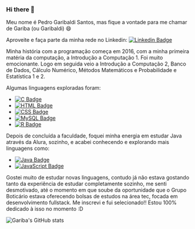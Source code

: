 ### Hi there 👋

Meu nome é Pedro Garibaldi Santos, mas fique a vontade para me chamar de Gariba (ou Garibaldi) 😄

Aproveite e faça parte da minha rede no Linkedin: [![Linkedin Badge](https://img.shields.io/badge/-LinkedIn-blue?style=&logo=LinkedIn&logoColor=white&link=https://www.linkedin.com/in/pedrogaribaldi/)](https://www.linkedin.com/in/pedrogaribaldi/)

Minha história com a programação começa em 2016, com a minha primeira matéria da computação, a Introdução a Computação 1. Foi muito emocionante. Logo em seguida veio a Introdução a Computação 2, Banco de Dados, Cálculo Numérico, Métodos Matemáticos e Probabilidade e Estatística 1 e 2.

Algumas linguagens exploradas foram:
  - [![C Badge](https://img.shields.io/badge/C-00599C?style=for-the-badge&logo=c&logoColor=white)](http://www.open-std.org/jtc1/sc22/wg14/)
  - [![HTML Badge](https://img.shields.io/badge/HTML5-E34F26?style=&logo=html5&logoColor=white&link=https://developer.mozilla.org/pt-BR/docs/orphaned/Web/Guide/HTML/HTML5/)](https://developer.mozilla.org/pt-BR/docs/orphaned/Web/Guide/HTML/HTML5/)
  - [![CSS Badge](https://img.shields.io/badge/CSS3-1572B6?style=&logo=css3&logoColor=white&link=https://developer.mozilla.org/pt-BR/docs/Web/CSS)](https://developer.mozilla.org/pt-BR/docs/Web/CSS)
  - [![MySQL Badge](https://img.shields.io/badge/MySQL-00000F?style=&logo=mysql&logoColor=white&link=https://https://www.mysql.com/)](https://www.mysql.com/)
  - [![R Badge](https://img.shields.io/badge/R-276DC3?style=for-the-badge&logo=r&logoColor=white)](https://www.r-project.org/)

Depois de concluída a faculdade, foquei minha energia em estudar Java através da Alura, sozinho, e acabei conhecendo e explorando mais linguagens como:
  - [![Java Badge](https://img.shields.io/badge/Java-ED8B00?style=for-the-badge&logo=java&logoColor=white)](https://www.oracle.com/java/)
  - [![JavaScript Badge](https://img.shields.io/badge/JavaScript-F7DF1E?style=for-the-badge&logo=javascript&logoColor=black)](https://developer.mozilla.org/en-US/docs/Web/javascript)
 
Gostei muito de estudar novas linguagens, contudo já não estava gostando tanto da experiência de estudar completamente sozinho, me senti desmotivado, até o momento em que soube da oportunidade que o Grupo Boticário estava oferecendo bolsas de estudos na área tec, focada em desenvolvimento fullstack. Me inscrevi e fui selecionado!! Estou 100% dedicado à isso no momento :D

![Gariba's GitHub stats](https://github-readme-stats.vercel.app/api?username=o-gariba&show_icons=true&theme=dark&custom_title=Gariba%27s%20GitHub%20Stats&count_private=true&bg_color=#000000&hide_border=true)

<!--
Here are some ideas to get you started:

- 🔭 I’m currently working on ...
- 🌱 I’m currently learning ...
- 👯 I’m looking to collaborate on ...
- 🤔 I’m looking for help with ...
- 💬 Ask me about ...
- 📫 How to reach me: ...
- 😄 Pronouns: ...
- ⚡ Fun fact: ...
-->
